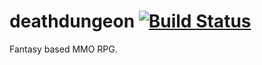 deathdungeon [![Build Status](https://travis-ci.org/braungoodson/deathdungeon.png?branch=)](https://travis-ci.org/braungoodson/deathdungeon)
============

Fantasy based MMO RPG.
